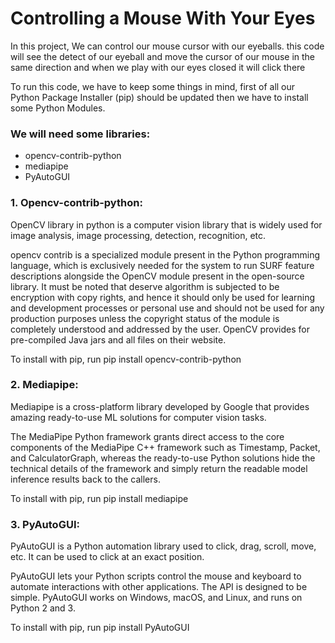 # Controlling a Mouse With Your Eyes
In this project, We can control our mouse cursor with our eyeballs. this code will see the detect of our eyeball and move the cursor of our mouse in the same direction and when we play with our eyes closed it will click there

To run this code, we have to keep some things in mind, first of all our Python Package Installer (pip) should be updated then we have to install some Python Modules.

### We will need some libraries:
- opencv-contrib-python
- mediapipe
- PyAutoGUI

### 1. Opencv-contrib-python:
OpenCV library in python is a computer vision library that is widely used for image analysis, image processing, detection, recognition, etc.

opencv contrib is a specialized module present in the Python programming language, which is exclusively needed for the system to run SURF feature descriptions alongside the OpenCV module present in the open-source library. It must be noted that deserve algorithm is subjected to be encryption with copy rights, and hence it should only be used for learning and development processes or personal use and should not be used for any production purposes unless the copyright status of the module is completely understood and addressed by the user. OpenCV provides for pre-compiled Java jars and all files on their website.

To install with pip, run pip install opencv-contrib-python

### 2. Mediapipe:
Mediapipe is a cross-platform library developed by Google that provides amazing ready-to-use ML solutions for computer vision tasks.

The MediaPipe Python framework grants direct access to the core components of the MediaPipe C++ framework such as Timestamp, Packet, and CalculatorGraph, whereas the ready-to-use Python solutions hide the technical details of the framework and simply return the readable model inference results back to the callers.

To install with pip, run pip install mediapipe

### 3. PyAutoGUI:
PyAutoGUI is a Python automation library used to click, drag, scroll, move, etc. It can be used to click at an exact position.

PyAutoGUI lets your Python scripts control the mouse and keyboard to automate interactions with other applications. The API is designed to be simple. PyAutoGUI works on Windows, macOS, and Linux, and runs on Python 2 and 3.

To install with pip, run pip install PyAutoGUI
